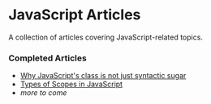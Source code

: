 # JavaScript Articles

A collection of articles covering JavaScript-related topics.

### Completed Articles

- [Why JavaScript's class is not just syntactic sugar](class_is_not_syntactic_sugar.md)
- [Types of Scopes in JavaScript](types_of_scopes.md)
- _more to come_
